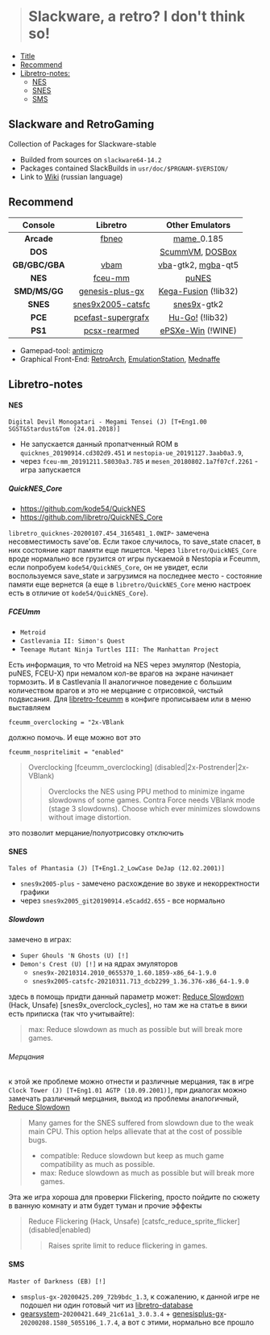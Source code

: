 > # Slackware, a retro? I don't think so!

* [Title](https://github.com/slacknk/slackretro/blob/master/README.md#slackware-and-retrogaming)
* [Recommend](https://github.com/slacknk/slackretro/blob/master/README.md#recommend)
* [Libretro-notes:](https://github.com/slacknk/slackretro/blob/master/README.md#libretro-notes)
  * [NES](https://github.com/slacknk/slackretro/blob/master/README.md#nes)
  * [SNES](https://github.com/slacknk/slackretro/blob/master/README.md#snes)
  * [SMS](https://github.com/slacknk/slackretro/blob/master/README.md#sms)

## Slackware and RetroGaming
Collection of Packages for Slackware-stable
* Builded from sources on `slackware64-14.2`
* Packages contained SlackBuilds in `usr/doc/$PRGNAM-$VERSION/`
* Link to [Wiki](https://github.com/slacknk/slackretro/wiki) (russian language)

## Recommend 
Console |Libretro |Other Emulators
:---:         |:---:                                                                |:---: 
**Arcade**    |[fbneo](https://github.com/libretro/FBNeo)                           |[mame](https://www.mamedev.org/)_0.185
**DOS**       |                                                                     |[ScummVM](https://www.scummvm.org/), [DOSBox](https://www.dosbox.com/)
**GB/GBC/GBA**|[vbam](https://github.com/libretro/vbam-libretro)                    |[vba](https://sourceforge.net/projects/vbam/files/)-gtk2, [mgba](https://mgba.io/)-qt5
**NES**       |[fceu-mm](https://github.com/libretro/libretro-fceumm)               |[puNES](http://forums.nesdev.com/viewtopic.php?f=3&t=6928)
**SMD/MS/GG** |[genesis-plus-gx](https://docs.libretro.com/library/genesis_plus_gx/)|[Kega-Fusion](https://www.carpeludum.com/kega-fusion/) (!lib32)
**SNES**      |[snes9x2005-catsfc](https://docs.libretro.com/library/snes9x_2005/)  |[snes9x](https://github.com/snes9xgit/snes9x)-gtk2
**PCE**       |[pcefast-supergrafx](https://github.com/libretro/beetle-supergrafx-libretro)|[Hu-Go!](https://www.zeograd.com/parse.php?src=hugof&path=0,1,) (!lib32)
**PS1**       |[pcsx-rearmed](https://docs.libretro.com/library/pcsx_rearmed/)      |[ePSXe-Win](https://www.epsxe.com/) (!WINE)

* Gamepad-tool: [antimicro](https://github.com/AntiMicro/antimicro)
* Graphical Front-End: [RetroArch](https://www.retroarch.com/), [EmulationStation](https://emulationstation.org/), [Mednaffe](https://github.com/AmatCoder/mednaffe)


## Libretro-notes
#### NES
`Digital Devil Monogatari - Megami Tensei (J) [T+Eng1.00 SGST&Stardust&Tom (24.01.2018)]`
* Не запускается данный пропатченный ROM в `quicknes_20190914.cd302d9.451` и `nestopia-ue_20191127.3aab0a3.9`,
* через `fceu-mm_20191211.58030a3.785` и `mesen_20180802.1a7f07cf.2261` - игра запускается
##### QuickNES_Core
* https://github.com/kode54/QuickNES
* https://github.com/libretro/QuickNES_Core

`libretro_quicknes-20200107.454_3165481_1.0WIP`- замечена несовместимость save'ов. Если такое случилось, то save_state спасет, в них состояние карт памяти еще пишется. Через `libretro/QuickNES_Core` вроде нормально все грузится от игры пускаемой в Nestopia и Fceumm, если попробуем `kode54/QuickNES_Core`, он не увидет, если воспользуемся save_state и загрузимся на последнее место - состояние памяти еще вернется (а еще в `libretro/QuickNES_Core` меню настроек есть в отличие от `kode54/QuickNES_Core`).

##### FCEUmm
* `Metroid`
* `Castlevania II: Simon's Quest`
* `Teenage Mutant Ninja Turtles III: The Manhattan Project`

Есть информация, то что Metroid на NES через эмулятор (Nestopia, puNES, FCEU-X) при немалом кол-ве врагов на экране начинает тормозить. И в Castlevania II аналогичное поведение с большим количеством врагов и это не мерцание с отрисовкой, чистый подвисания. Для [libretro-fceumm](https://docs.libretro.com/library/fceumm/#core-options) в конфиге прописываем или в меню выставляем
```
fceumm_overclocking = "2x-VBlank
```
должно помочь. И еще можно вот это 
```
fceumm_nospritelimit = "enabled"
```
> Overclocking [fceumm_overclocking] (disabled|2x-Postrender|2x-VBlank)
>> Overclocks the NES using PPU method to minimize ingame slowdowns of some games. Contra Force needs VBlank mode (stage 3 slowdowns). Choose which ever minimizes slowdowns without image distortion.

это позволит мерцание/полуотрисовку отключить 

#### SNES
`Tales of Phantasia (J) [T+Eng1.2_LowCase DeJap (12.02.2001)]`
  * `snes9x2005-plus` - замечено расхождение во звуке и некорректности графики
  * через `snes9x2005_git20190914.e5cadd2.655` - все нормально
##### Slowdown
замечено в играх: 
* `Super Ghouls 'N Ghosts (U) [!]`
* `Demon's Crest (U) [!]` и на ядрах эмуляторов
  * `snes9x-20210314.2010_0655370_1.60.1859-x86_64-1.9.0`
  * `snes9x2005-catsfc-20210311.713_dcb2299_1.36.376-x86_64-1.9.0`

здесь в помощь придти данный параметр может: [Reduce Slowdown](https://docs.libretro.com/library/snes9x/#core-options) (Hack, Unsafe) [snes9x_overclock_cycles], но там же на статье в вики есть приписка (так что учитывайте):
> max: Reduce slowdown as much as possible but will break more games.

###### Мерцания
к этой же проблеме можно отнести и различные мерцания, так в игре `Clock Tower (J) [T+Eng1.01 AGTP (10.09.2001)]`, при диалогах можно замечать различный мерцания, выход из проблемы аналогичный, [Reduce Slowdown](https://docs.libretro.com/library/snes9x_2005/)
> Many games for the SNES suffered from slowdown due to the weak main CPU. This option helps allievate that at the cost of possible bugs.
> * compatible: Reduce slowdown but keep as much game compatibility as much as possible.
> * max: Reduce slowdown as much as possible but will break more games.

Эта же игра хороша для проверки Flickering, просто пойдите по сюжету в ванную комнату и атм будет туман и прочие эффекты
> Reduce Flickering (Hack, Unsafe) [catsfc_reduce_sprite_flicker] (disabled|enabled)
>> Raises sprite limit to reduce flickering in games.

#### SMS
`Master of Darkness (EB) [!]`
* `smsplus-gx-20200425.209_72b9bdc_1.3`, к сожалению, к данной игре не подошел ни один готовый чит из [libretro-database](https://github.com/libretro/libretro-database/tree/master/cht/Sega%20-%20Master%20System%20-%20Mark%20III)
* [gearsystem](https://github.com/drhelius/Gearsystem)-`20200421.649_21c61a1_3.0.3.4` + [genesisplus-gx](https://github.com/libretro/Genesis-Plus-GX)-`20200208.1580_5055106_1.7.4`, а вот с этими, нормально все прошло
